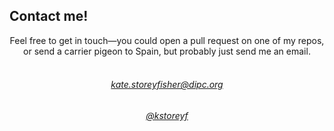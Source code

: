 ## <a name="contact"></a>Contact me!

<center>
<p>
Feel free to get in touch—you could open a pull request on one of my repos, or send a carrier pigeon to Spain, but probably just send me an email.
<br>
<br>
<!--If you're looking for my <a href="https://drive.google.com/file/d/1ayHWmIewZ5UXftCY61035rKpF-d9iml2/view?usp=sharing" target="_blank">CV</a>, here it is—but it's mostly the things on this site in a more boring format.-->
</p>

<div class="icons">
    <div class="icon_single">
        <a href="mailto:kate.storeyfisher@dipc.org" target="_blank"><i class="far fa-envelope fa-3x"></i></a>
        <h6><a href="mailto:kate.storeyfisher@dipc.org" target="_blank">kate.storeyfisher@dipc.org</a></h6>
    </div>
<!--<div class="icon_single">
        <a href="https://www.twitter.com/katestoreyfish" target="_blank"><i class="fab fa-twitter fa-3x"></i></a>
        <h6><a href="https://www.twitter.com/katestoreyfish" target="_blank">@katestoreyfish</a></h6>
    </div>-->
    <div class="icon_single">
        <a href="https://www.github.com/kstoreyf" target="_blank"><i class="fab fa-github fa-3x"></i></a>
        <h6><a href="https://www.github.com/kstoreyf" target="_blank">@kstoreyf</a></h6>
    </div>
</div>

</center>

<!---Leave blank line at bottom! Otherwise things mess up--->
